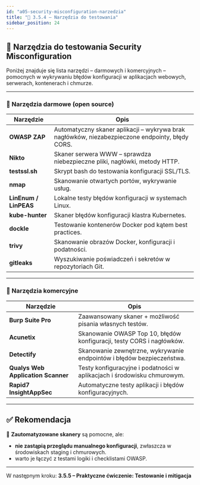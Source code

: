 ```yaml
---
id: "a05-security-misconfiguration-narzedzia"
title: "🧰 3.5.4 – Narzędzia do testowania"
sidebar_position: 24
---
```


## 🧰 Narzędzia do testowania Security Misconfiguration

Poniżej znajduje się lista narzędzi – darmowych i komercyjnych – pomocnych w wykrywaniu błędów konfiguracji w aplikacjach webowych, serwerach, kontenerach i chmurze.

---

### 🧪 Narzędzia darmowe (open source)

| Narzędzie | Opis |
|----------|------|
| **OWASP ZAP** | Automatyczny skaner aplikacji – wykrywa brak nagłówków, niezabezpieczone endpointy, błędy CORS. |
| **Nikto** | Skaner serwera WWW – sprawdza niebezpieczne pliki, nagłówki, metody HTTP. |
| **testssl.sh** | Skrypt bash do testowania konfiguracji SSL/TLS. |
| **nmap** | Skanowanie otwartych portów, wykrywanie usług. |
| **LinEnum / LinPEAS** | Lokalne testy błędów konfiguracji w systemach Linux. |
| **kube-hunter** | Skaner błędów konfiguracji klastra Kubernetes. |
| **dockle** | Testowanie kontenerów Docker pod kątem best practices. |
| **trivy** | Skanowanie obrazów Docker, konfiguracji i podatności. |
| **gitleaks** | Wyszukiwanie poświadczeń i sekretów w repozytoriach Git. |

---

### 💼 Narzędzia komercyjne

| Narzędzie | Opis |
|----------|------|
| **Burp Suite Pro** | Zaawansowany skaner + możliwość pisania własnych testów. |
| **Acunetix** | Skanowanie OWASP Top 10, błędów konfiguracji, testy CORS i nagłówków. |
| **Detectify** | Skanowanie zewnętrzne, wykrywanie endpointów i błędów bezpieczeństwa. |
| **Qualys Web Application Scanner** | Testy konfiguracyjne i podatności w aplikacjach i środowisku chmurowym. |
| **Rapid7 InsightAppSec** | Automatyczne testy aplikacji i błędów konfiguracyjnych. |

---

## ✅ Rekomendacja

🔎 **Zautomatyzowane skanery** są pomocne, ale:
- **nie zastąpią przeglądu manualnego konfiguracji**, zwłaszcza w środowiskach staging i chmurowych.
- warto je łączyć z testami logiki i checklistami OWASP.

---

W następnym kroku: **3.5.5 – Praktyczne ćwiczenie: Testowanie i mitigacja**
